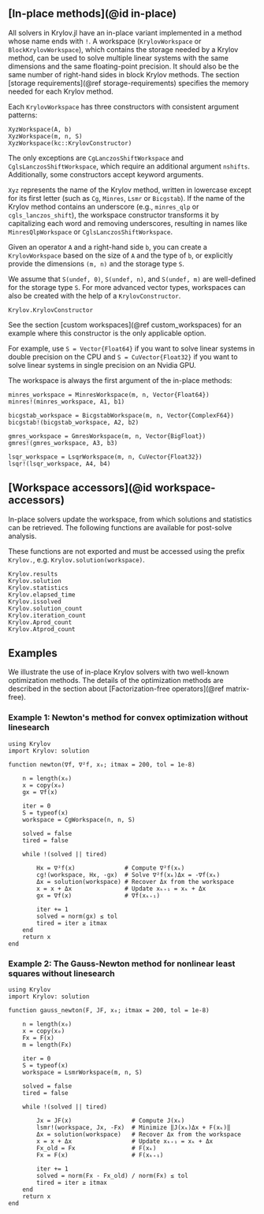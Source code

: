 ## [In-place methods](@id in-place)

All solvers in Krylov.jl have an in-place variant implemented in a method whose name ends with `!`.
A workspace (`KrylovWorkspace` or `BlockKrylovWorkspace`), which contains the storage needed by a Krylov method, can be used to solve multiple linear systems with the same dimensions and the same floating-point precision.
It should also be the same number of right-hand sides in block Krylov methods.
The section [storage requirements](@ref storage-requirements) specifies the memory needed for each Krylov method.

Each `KrylovWorkspace` has three constructors with consistent argument patterns:

```@constructors
XyzWorkspace(A, b)
XyzWorkspace(m, n, S)
XyzWorkspace(kc::KrylovConstructor)
```
The only exceptions are `CgLanczosShiftWorkspace` and `CglsLanczosShiftWorkspace`, which require an additional argument `nshifts`.
Additionally, some constructors accept keyword arguments.

`Xyz` represents the name of the Krylov method, written in lowercase except for its first letter (such as `Cg`, `Minres`, `Lsmr` or `Bicgstab`).
If the name of the Krylov method contains an underscore (e.g., `minres_qlp` or `cgls_lanczos_shift`), the workspace constructor transforms it by capitalizing each word and removing underscores, resulting in names like `MinresQlpWorkspace` or `CglsLanczosShiftWorkspace`.

Given an operator `A` and a right-hand side `b`, you can create a `KrylovWorkspace` based on the size of `A` and the type of `b`, or explicitly provide the dimensions `(m, n)` and the storage type `S`.

We assume that `S(undef, 0)`, `S(undef, n)`, and `S(undef, m)` are well-defined for the storage type `S`.
For more advanced vector types, workspaces can also be created with the help of a `KrylovConstructor`.
```@docs
Krylov.KrylovConstructor
```
See the section [custom workspaces](@ref custom_workspaces) for an example where this constructor is the only applicable option.

For example, use `S = Vector{Float64}` if you want to solve linear systems in double precision on the CPU and `S = CuVector{Float32}` if you want to solve linear systems in single precision on an Nvidia GPU.

The workspace is always the first argument of the in-place methods:

```@solvers
minres_workspace = MinresWorkspace(m, n, Vector{Float64})
minres!(minres_workspace, A1, b1)

bicgstab_workspace = BicgstabWorkspace(m, n, Vector{ComplexF64})
bicgstab!(bicgstab_workspace, A2, b2)

gmres_workspace = GmresWorkspace(m, n, Vector{BigFloat})
gmres!(gmres_workspace, A3, b3)

lsqr_workspace = LsqrWorkspace(m, n, CuVector{Float32})
lsqr!(lsqr_workspace, A4, b4)
```

## [Workspace accessors](@id workspace-accessors)

In-place solvers update the workspace, from which solutions and statistics can be retrieved.
The following functions are available for post-solve analysis.

These functions are not exported and must be accessed using the prefix `Krylov.`, e.g. `Krylov.solution(workspace)`.

```@docs
Krylov.results
Krylov.solution
Krylov.statistics
Krylov.elapsed_time
Krylov.issolved
Krylov.solution_count
Krylov.iteration_count
Krylov.Aprod_count
Krylov.Atprod_count
```

## Examples

We illustrate the use of in-place Krylov solvers with two well-known optimization methods.
The details of the optimization methods are described in the section about [Factorization-free operators](@ref matrix-free).

### Example 1: Newton's method for convex optimization without linesearch

```@newton
using Krylov
import Krylov: solution

function newton(∇f, ∇²f, x₀; itmax = 200, tol = 1e-8)

    n = length(x₀)
    x = copy(x₀)
    gx = ∇f(x)
    
    iter = 0
    S = typeof(x)
    workspace = CgWorkspace(n, n, S)

    solved = false
    tired = false

    while !(solved || tired)
 
        Hx = ∇²f(x)              # Compute ∇²f(xₖ)
        cg!(workspace, Hx, -gx)  # Solve ∇²f(xₖ)Δx = -∇f(xₖ)
        Δx = solution(workspace) # Recover Δx from the workspace
        x = x + Δx               # Update xₖ₊₁ = xₖ + Δx
        gx = ∇f(x)               # ∇f(xₖ₊₁)
        
        iter += 1
        solved = norm(gx) ≤ tol
        tired = iter ≥ itmax
    end
    return x
end
```

### Example 2: The Gauss-Newton method for nonlinear least squares without linesearch

```@gauss_newton
using Krylov
import Krylov: solution

function gauss_newton(F, JF, x₀; itmax = 200, tol = 1e-8)

    n = length(x₀)
    x = copy(x₀)
    Fx = F(x)
    m = length(Fx)
    
    iter = 0
    S = typeof(x)
    workspace = LsmrWorkspace(m, n, S)

    solved = false
    tired = false

    while !(solved || tired)
 
        Jx = JF(x)                 # Compute J(xₖ)
        lsmr!(workspace, Jx, -Fx)  # Minimize ‖J(xₖ)Δx + F(xₖ)‖
        Δx = solution(workspace)   # Recover Δx from the workspace
        x = x + Δx                 # Update xₖ₊₁ = xₖ + Δx
        Fx_old = Fx                # F(xₖ)
        Fx = F(x)                  # F(xₖ₊₁)
        
        iter += 1
        solved = norm(Fx - Fx_old) / norm(Fx) ≤ tol
        tired = iter ≥ itmax
    end
    return x
end
```
